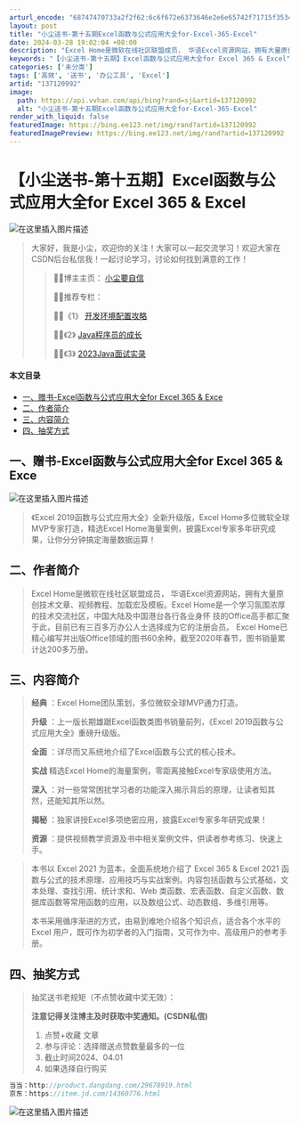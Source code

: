 ```yaml
---
arturl_encode: "68747470733a2f2f62:6c6f672e6373646e2e6e65742f71715f35343739363738352f:61727469636c652f64657461696c732f313337313230393932"
layout: post
title: "小尘送书-第十五期Excel函数与公式应用大全for-Excel-365-Excel"
date: 2024-03-28 19:02:04 +08:00
description: "Excel Home是微软在线社区联盟成员， 华语Excel资源网站，拥有大量原创技术文章、视频教程"
keywords: "【小尘送书-第十五期】Excel函数与公式应用大全for Excel 365 & Excel"
categories: ['未分类']
tags: ['高效', '送书', '办公工具', 'Excel']
artid: "137120992"
image:
  path: https://api.vvhan.com/api/bing?rand=sj&artid=137120992
  alt: "小尘送书-第十五期Excel函数与公式应用大全for-Excel-365-Excel"
render_with_liquid: false
featuredImage: https://bing.ee123.net/img/rand?artid=137120992
featuredImagePreview: https://bing.ee123.net/img/rand?artid=137120992
---
```


# 【小尘送书-第十五期】Excel函数与公式应用大全for Excel 365 & Excel

![在这里插入图片描述](https://i-blog.csdnimg.cn/blog_migrate/e9529c0a7e0792ae61d152e499045dc1.gif#pic_center)

> 大家好，我是小尘，欢迎你的关注！大家可以一起交流学习！欢迎大家在CSDN后台私信我！一起讨论学习，讨论如何找到满意的工作！
>
> > 👨‍💻博主主页：
> > [小尘要自信](https://blog.csdn.net/qq_54796785?spm=1011.2415.3001.5343)
> >   
> > 👨‍💻推荐专栏：
> >   
> > 👨‍💻《1》
> > [开发环境配置攻略](https://blog.csdn.net/qq_54796785/category_11860204.html?spm=1001.2014.3001.5482)
> >   
> > 👨‍💻《2》
> > [Java程序员的成长](https://blog.csdn.net/qq_54796785/category_12346678.html?spm=1001.2014.3001.5482)
> >   
> > 👨‍💻《3》
> > [2023Java面试实录](https://blog.csdn.net/qq_54796785/category_11807916.html?spm=1001.2014.3001.5482)

#### 本文目录

* [一、赠书-Excel函数与公式应用大全for Excel 365 & Exce](#Excelfor_Excel_365__Exce_11)
* [二、作者简介](#_17)
* [三、内容简介](#_20)
* [四、抽奖方式](#_34)

## 一、赠书-Excel函数与公式应用大全for Excel 365 & Exce

![在这里插入图片描述](https://i-blog.csdnimg.cn/blog_migrate/d8e5b21587163830653e5f6abef5c9fc.jpeg)

> 《Excel 2019函数与公式应用大全》全新升级版，Excel Home多位微软全球MVP专家打造，精选Excel Home海量案例，披露Excel专家多年研究成果，让你分分钟搞定海量数据运算！

## 二、作者简介

> Excel Home是微软在线社区联盟成员， 华语Excel资源网站，拥有大量原创技术文章、视频教程、加载宏及模板。Excel Home是一个学习氛围浓厚的技术交流社区，中国大陆及中国港台各行各业身怀 技的Office高手都汇聚于此，目前已有三百多万办公人士选择成为它的注册会员。 Excel Home已精心编写并出版Office领域的图书60余种，截至2020年春节，图书销量累计达200多万册。

## 三、内容简介

> **经典**
> ：Excel Home团队策划，多位微软全球MVP通力打造。
>   
> **升级**
> ：上一版长期雄踞Excel函数类图书销量前列，《Excel 2019函数与公式应用大全》重磅升级版。
>   
> **全面**
> ：详尽而又系统地介绍了Excel函数与公式的核心技术。
>   
> **实战**
> 精选Excel Home的海量案例，零距离接触Excel专家级使用方法。
>   
> **深入**
> ：对一些常常困扰学习者的功能深入揭示背后的原理，让读者知其然，还能知其所以然。
>   
> **揭秘**
> ：独家讲授Excel多项绝密应用，披露Excel专家多年研究成果！
>   
> **资源**
> ：提供视频教学资源及书中相关案例文件，供读者参考练习、快速上手。

> 本书以 Excel 2021 为蓝本，全面系统地介绍了 Excel 365 & Excel 2021 函数与公式的技术原理、应用技巧与实战案例。内容包括函数与公式基础，文本处理、查找引用、统计求和、Web 类函数、宏表函数、自定义函数、数据库函数等常用函数的应用，以及数组公式、动态数组、多维引用等。
>   
> 本书采用循序渐进的方式，由易到难地介绍各个知识点，适合各个水平的 Excel 用户，既可作为初学者的入门指南，又可作为中、高级用户的参考手册。

## 四、抽奖方式

> 抽奖送书老规矩（不点赞收藏中奖无效）：
>
> **注意记得关注博主及时获取中奖通知。(CSDN私信)**
>
> 1. 点赞+收藏 文章
> 2. 参与评论：选择赠送点赞数量最多的一位
> 3. 截止时间2024、04.01
> 4. 如果选择自行购买

```cpp
当当：http://product.dangdang.com/29678919.html
京东：https://item.jd.com/14360776.html

```

![在这里插入图片描述](https://i-blog.csdnimg.cn/blog_migrate/91fd832dfdb17a555063bafa748088b5.png#pic_center)